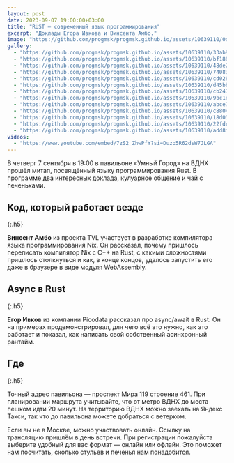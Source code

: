 ```yaml
---
layout: post
date: 2023-09-07 19:00:00+03:00
title: "RUST — современный язык программирования"
excerpt: "Доклады Егора Ивкова и Винсента Амбо."
image: "https://github.com/progmsk/progmsk.github.io/assets/10639110/0ddda351-1d83-4a10-9664-ed15479fae5c"
gallery:
  - "https://github.com/progmsk/progmsk.github.io/assets/10639110/33ab994c-b68a-4fec-8f8b-69153b043bbe"
  - "https://github.com/progmsk/progmsk.github.io/assets/10639110/bf1885ae-a39e-4edd-a4e5-5a7e8f43436a"
  - "https://github.com/progmsk/progmsk.github.io/assets/10639110/48de2c44-5777-4ef1-9231-873257262f6a"
  - "https://github.com/progmsk/progmsk.github.io/assets/10639110/740838e5-6fe0-490f-ad85-4c90fc53a9a0"
  - "https://github.com/progmsk/progmsk.github.io/assets/10639110/cd0287f1-160b-420d-a7f7-4c280c5d301f"
  - "https://github.com/progmsk/progmsk.github.io/assets/10639110/d45bb00c-6b66-40c3-a732-f284fd50417f"
  - "https://github.com/progmsk/progmsk.github.io/assets/10639110/cb2477eb-c551-428f-b0a9-adea5ca53897"
  - "https://github.com/progmsk/progmsk.github.io/assets/10639110/9bc1eb28-ebda-4572-9301-aa888d677156"
  - "https://github.com/progmsk/progmsk.github.io/assets/10639110/abce72e7-9213-4b97-b478-bf0d2d071475"
  - "https://github.com/progmsk/progmsk.github.io/assets/10639110/c8804e70-8721-4b45-9134-cdd371da916a"
  - "https://github.com/progmsk/progmsk.github.io/assets/10639110/18d0354f-ea4e-4171-90ac-5d1e0063831c"
  - "https://github.com/progmsk/progmsk.github.io/assets/10639110/22fdc5e6-b37b-489d-97b0-79700bfc9634"
  - "https://github.com/progmsk/progmsk.github.io/assets/10639110/add8f144-e61f-4ce7-b373-1595090ebdd4"
videos:
  - "https://www.youtube.com/embed/7zS2_ZhwPfY?si=Duzo5R62dsW7JLGA"
---
```


В четверг 7 сентября в 19:00 в павильоне «Умный Город» на ВДНХ прошёл митап, посвящённый языку программирования Rust. В программе два интересных доклада, кулуарное общение и чай с печеньками.

## Код, который работает везде
{:.h5}

**Винсент Амбо** из проекта TVL участвует в разработке компилятора языка программирования Nix. Он рассказал, почему пришлось переписать компилятор Nix с C++ на Rust, с какими сложностями пришлось столкнуться и как, в конце концов, удалось запустить его даже в браузере в виде модуля WebAssembly.

## Async в Rust
{:.h5}

**Егор Ивков** из компании Picodata рассказал про async/await в Rust. Он на примерах продемонстрировал, для чего всё это нужно, как это работает и показал, как написать свой собственный асинхронный рантайм.

## Где
{:.h5}

Точный адрес павильона — проспект Мира 119 строение 461. При планировании маршрута учитывайте, что от метро ВДНХ до места пешком идти 20 минут. На территорию ВДНХ можно заехать на Яндекс Такси, так что до павильона можете добраться с ветерком.

Если вы не в Москве, можно участвовать онлайн. Ссылку на трансляцию пришлём в день встречи. При регистрации пожалуйста выберите удобный для вас формат — онлайн или офлайн. Это поможет нам посчитать, сколько стульев и печенья нам понадобится.
